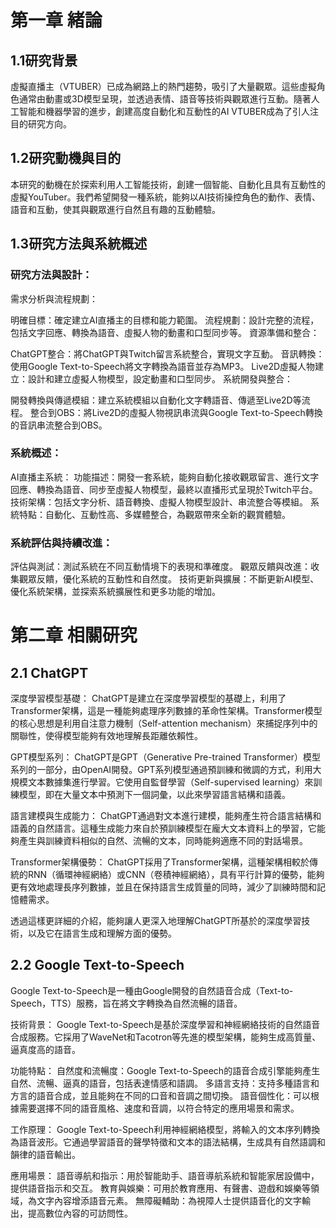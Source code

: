 # 第一章 緒論
## 1.1研究背景
虛擬直播主（VTUBER）已成為網路上的熱門趨勢，吸引了大量觀眾。這些虛擬角色通常由動畫或3D模型呈現，並透過表情、語音等技術與觀眾進行互動。隨著人工智能和機器學習的進步，創建高度自動化和互動性的AI VTUBER成為了引人注目的研究方向。
## 1.2研究動機與目的
本研究的動機在於探索利用人工智能技術，創建一個智能、自動化且具有互動性的虛擬YouTuber。我們希望開發一種系統，能夠以AI技術操控角色的動作、表情、語音和互動，使其與觀眾進行自然且有趣的互動體驗。
## 1.3研究方法與系統概述
### 研究方法與設計：
需求分析與流程規劃：

明確目標：確定建立AI直播主的目標和能力範圍。
流程規劃：設計完整的流程，包括文字回應、轉換為語音、虛擬人物的動畫和口型同步等。
資源準備和整合：

ChatGPT整合：將ChatGPT與Twitch留言系統整合，實現文字互動。
音訊轉換：使用Google Text-to-Speech將文字轉換為語音並存為MP3。
Live2D虛擬人物建立：設計和建立虛擬人物模型，設定動畫和口型同步。
系統開發與整合：

開發轉換與傳遞模組：建立系統模組以自動化文字轉語音、傳遞至Live2D等流程。
整合到OBS：將Live2D的虛擬人物視訊串流與Google Text-to-Speech轉換的音訊串流整合到OBS。

### 系統概述：
AI直播主系統：
功能描述：開發一套系統，能夠自動化接收觀眾留言、進行文字回應、轉換為語音、同步至虛擬人物模型，最終以直播形式呈現於Twitch平台。
技術架構：包括文字分析、語音轉換、虛擬人物模型設計、串流整合等模組。
系統特點：自動化、互動性高、多媒體整合，為觀眾帶來全新的觀賞體驗。
### 系統評估與持續改進：
評估與測試：測試系統在不同互動情境下的表現和準確度。
觀眾反饋與改進：收集觀眾反饋，優化系統的互動性和自然度。
技術更新與擴展：不斷更新AI模型、優化系統架構，並探索系統擴展性和更多功能的增加。

# 第二章 相關研究
## 2.1 ChatGPT
深度學習模型基礎：
ChatGPT是建立在深度學習模型的基礎上，利用了Transformer架構，這是一種能夠處理序列數據的革命性架構。Transformer模型的核心思想是利用自注意力機制（Self-attention mechanism）來捕捉序列中的關聯性，使得模型能夠有效地理解長距離依賴性。

GPT模型系列：
ChatGPT是GPT（Generative Pre-trained Transformer）模型系列的一部分，由OpenAI開發。GPT系列模型通過預訓練和微調的方式，利用大規模文本數據集進行學習。它使用自監督學習（Self-supervised learning）來訓練模型，即在大量文本中預測下一個詞彙，以此來學習語言結構和語義。

語言建模與生成能力：
ChatGPT通過對文本進行建模，能夠產生符合語言結構和語義的自然語言。這種生成能力來自於預訓練模型在龐大文本資料上的學習，它能夠產生與訓練資料相似的自然、流暢的文本，同時能夠適應不同的對話場景。

Transformer架構優勢：
ChatGPT採用了Transformer架構，這種架構相較於傳統的RNN（循環神經網絡）或CNN（卷積神經網絡），具有平行計算的優勢，能夠更有效地處理長序列數據，並且在保持語言生成質量的同時，減少了訓練時間和記憶體需求。

透過這樣更詳細的介紹，能夠讓人更深入地理解ChatGPT所基於的深度學習技術，以及它在語言生成和理解方面的優勢。

## 2.2 Google Text-to-Speech
Google Text-to-Speech是一種由Google開發的自然語音合成（Text-to-Speech，TTS）服務，旨在將文字轉換為自然流暢的語音。

技術背景：
Google Text-to-Speech是基於深度學習和神經網絡技術的自然語音合成服務。它採用了WaveNet和Tacotron等先進的模型架構，能夠生成高質量、逼真度高的語音。

功能特點：
自然度和流暢度：Google Text-to-Speech的語音合成引擎能夠產生自然、流暢、逼真的語音，包括表達情感和語調。
多語言支持：支持多種語言和方言的語音合成，並且能夠在不同的口音和音調之間切換。
語音個性化：可以根據需要選擇不同的語音風格、速度和音調，以符合特定的應用場景和需求。

工作原理：
Google Text-to-Speech利用神經網絡模型，將輸入的文本序列轉換為語音波形。它通過學習語音的聲學特徵和文本的語法結構，生成具有自然語調和韻律的語音輸出。

應用場景：
語音導航和指示：用於智能助手、語音導航系統和智能家居設備中，提供語音指示和交互。
教育與娛樂：可用於教育應用、有聲書、遊戲和娛樂等領域，為文字內容增添語音元素。
無障礙輔助：為視障人士提供語音化的文字輸出，提高數位內容的可訪問性。

